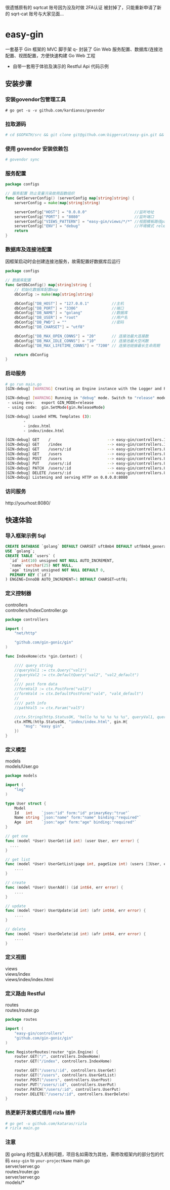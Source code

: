 很遗憾原有的 sqrtcat 账号因为没及时做 2FA认证 被封掉了，只能重新申请了新的 sqrt-cat 账号与大家见面...

# easy-gin
一套基于 Gin 框架的 MVC 脚手架
q- 封装了 Gin Web 服务配置、数据库/连接池配置、视图配置，方便快速构建 Go Web 工程
- 自带一套用于体验及演示的 Restful Api 代码示例


## 安装步骤
### 安装govendor包管理工具
```
# go get -u -v github.com/kardianos/govendor
```
### 拉取源码
```sh
# cd $GOPATH/src && git clone git@github.com:biggercat/easy-gin.git && cd easy-gin
```
### 使用 govendor 安装依赖包
```sh
# govendor sync
```
### 服务配置
```go
package configs

// 服务配置 防止变量污染故用函数组织
func GetServerConfig() (serverConfig map[string]string) {
	serverConfig = make(map[string]string)

	serverConfig["HOST"] = "0.0.0.0"                     //监听地址
	serverConfig["PORT"] = "8080"                        //监听端口
	serverConfig["VIEWS_PATTERN"] = "easy-gin/views/*/*" //视图模板路径pattern
	serverConfig["ENV"] = "debug"                        //环境模式 release/debug/test
	return
}

```
### 数据库及连接池配置
因框架启动时会创建连接池服务，故需配置好数据库后运行
```go
package configs

// 数据库配置
func GetDbConfig() map[string]string {
	// 初始化数据库配置map
	dbConfig := make(map[string]string)

	dbConfig["DB_HOST"] = "127.0.0.1"          //主机
	dbConfig["DB_PORT"] = "3306"               //端口
	dbConfig["DB_NAME"] = "golang"             //数据库
	dbConfig["DB_USER"] = "root"               //用户名
	dbConfig["DB_PWD"] = ""                    //密码
	dbConfig["DB_CHARSET"] = "utf8"

	dbConfig["DB_MAX_OPEN_CONNS"] = "20"       // 连接池最大连接数
	dbConfig["DB_MAX_IDLE_CONNS"] = "10"       // 连接池最大空闲数
	dbConfig["DB_MAX_LIFETIME_CONNS"] = "7200" // 连接池链接最长生命周期

	return dbConfig
}
```
### 启动服务
```sh
# go run main.go
[GIN-debug] [WARNING] Creating an Engine instance with the Logger and Recovery middleware already attached.

[GIN-debug] [WARNING] Running in "debug" mode. Switch to "release" mode in production.
 - using env:   export GIN_MODE=release
 - using code:  gin.SetMode(gin.ReleaseMode)

[GIN-debug] Loaded HTML Templates (3):
        -
        - index.html
        - index/index.html

[GIN-debug] GET    /                         --> easy-gin/controllers.IndexHome (3 handlers)
[GIN-debug] GET    /index                    --> easy-gin/controllers.IndexHome (3 handlers)
[GIN-debug] GET    /users/:id                --> easy-gin/controllers.UserGet (3 handlers)
[GIN-debug] GET    /users                    --> easy-gin/controllers.UserGetList (3 handlers)
[GIN-debug] POST   /users                    --> easy-gin/controllers.UserPost (3 handlers)
[GIN-debug] PUT    /users/:id                --> easy-gin/controllers.UserPut (3 handlers)
[GIN-debug] PATCH  /users/:id                --> easy-gin/controllers.UserPut (3 handlers)
[GIN-debug] DELETE /users/:id                --> easy-gin/controllers.UserDelete (3 handlers)
[GIN-debug] Listening and serving HTTP on 0.0.0.0:8080
```
### 访问服务
http://yourhost:8080/

## 快速体验
### 导入框架示例 Sql
```sql
CREATE DATABASE `golang` DEFAULT CHARSET uft8mb4 DEFAULT utf8mb4_general_ci;
USE `golang`;
CREATE TABLE `users` (
  `id` int(10) unsigned NOT NULL AUTO_INCREMENT,
  `name` varchar(25) NOT NULL,
  `age` tinyint unsigned NOT NULL DEFAULT 0,
  PRIMARY KEY (`id`)
) ENGINE=InnoDB AUTO_INCREMENT=1 DEFAULT CHARSET=utf8;
```
### 定义控制器
controllers<br>
controllers/IndexController.go<br>
```go
package controllers

import (
	"net/http"

	"github.com/gin-gonic/gin"
)

func IndexHome(ctx *gin.Context) {

	//// query string
	//queryVal1 := ctx.Query("val1")
	//queryVal2 := ctx.DefaultQuery("val2", "val2_default")
	//
	//// post form data
	//formVal3 := ctx.PostForm("val3")
	//formVal4 := ctx.DefaultPostForm("val4", "val4_default")
	//
	//// path info
	//pathVal5 := ctx.Param("val5")

	//ctx.String(http.StatusOK, "hello %s %s %s %s %s", queryVal1, queryVal2, formVal3, formVal4, pathVal5)
	ctx.HTML(http.StatusOK, "index/index.html", gin.H{
		"msg": "easy gin",
	})
}
```
### 定义模型
models<br>
models/User.go<br>
```go
package models

import (
	"log"
)

type User struct {
	Model
	Id   int    `json:"id" form:"id" primaryKey:"true"`
	Name string `json:"name" form:"name" binding:"required"`
	Age  int    `json:"age" form:"age" binding:"required"`
}

// get one
func (model *User) UserGet(id int) (user User, err error) {
  ....
}

// get list
func (model *User) UserGetList(page int, pageSize int) (users []User, err error) {
	....
}

// create
func (model *User) UserAdd() (id int64, err error) {
	....
}

// update
func (model *User) UserUpdate(id int) (afr int64, err error) {
	....
}

// delete
func (model *User) UserDelete(id int) (afr int64, err error) {
	....
}
```
### 定义视图
views<br>
views/index<br>
views/index/index.html<br>

### 定义路由 Restful
routes<br>
routes/router.go<br>
```go
package routes

import (
	"easy-gin/controllers"
	"github.com/gin-gonic/gin"
)

func RegisterRoutes(router *gin.Engine) {
	router.GET("/", controllers.IndexHome)
	router.GET("/index", controllers.IndexHome)

	router.GET("/users/:id", controllers.UserGet)
	router.GET("/users", controllers.UserGetList)
	router.POST("/users", controllers.UserPost)
	router.PUT("/users/:id", controllers.UserPut)
	router.PATCH("/users/:id", controllers.UserPut)
	router.DELETE("/users/:id", controllers.UserDelete)
}
```

### 热更新开发模式借用 rizla 插件
```sh
# go get -u github.com/kataras/rizla
# rizla main.go
```
### 注意
因 golang 的包载入机制问题，项目名如需改为其他，需修改框架内的部分包的代码 `easy-gin` to `your-projectName`
main.go<br>
server/server.go<br>
routes/router.go<br>
server/server.go<br>
models/*
